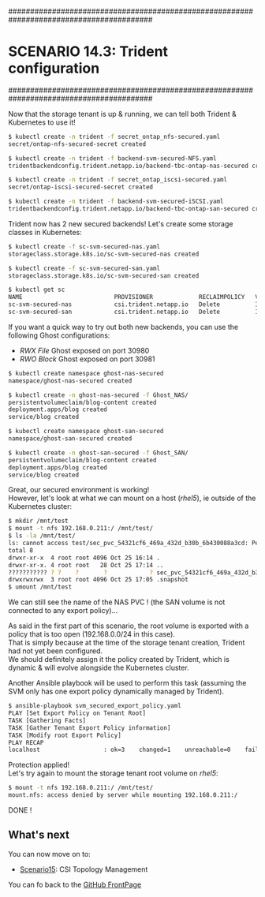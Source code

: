 #########################################################################################
# SCENARIO 14.3: Trident configuration
#########################################################################################  

Now that the storage tenant is up & running, we can tell both Trident & Kubernetes to use it!  

```bash
$ kubectl create -n trident -f secret_ontap_nfs-secured.yaml
secret/ontap-nfs-secured-secret created

$ kubectl create -n trident -f backend-svm-secured-NFS.yaml
tridentbackendconfig.trident.netapp.io/backend-tbc-ontap-nas-secured created

$ kubectl create -n trident -f secret_ontap_iscsi-secured.yaml
secret/ontap-iscsi-secured-secret created

$ kubectl create -n trident -f backend-svm-secured-iSCSI.yaml
tridentbackendconfig.trident.netapp.io/backend-tbc-ontap-san-secured created
```

Trident now has 2 new secured backends! Let's create some storage classes in Kubernetes:

```bash
$ kubectl create -f sc-svm-secured-nas.yaml
storageclass.storage.k8s.io/sc-svm-secured-nas created

$ kubectl create -f sc-svm-secured-san.yaml
storageclass.storage.k8s.io/sc-svm-secured-san created

$ kubectl get sc
NAME                          PROVISIONER             RECLAIMPOLICY   VOLUMEBINDINGMODE   ALLOWVOLUMEEXPANSION   AGE
sc-svm-secured-nas            csi.trident.netapp.io   Delete          Immediate           true                   39s
sc-svm-secured-san            csi.trident.netapp.io   Delete          Immediate           true                   31s
```

If you want a quick way to try out both new backends, you can use the following Ghost configurations:

- _RWX File_ Ghost exposed on port 30980
- _RWO Block_ Ghost exposed on port 30981

```bash
$ kubectl create namespace ghost-nas-secured
namespace/ghost-nas-secured created

$ kubectl create -n ghost-nas-secured -f Ghost_NAS/
persistentvolumeclaim/blog-content created
deployment.apps/blog created
service/blog created

$ kubectl create namespace ghost-san-secured
namespace/ghost-san-secured created

$ kubectl create -n ghost-san-secured -f Ghost_SAN/
persistentvolumeclaim/blog-content created
deployment.apps/blog created
service/blog created
```

Great, our secured environment is working!  
However, let's look at what we can mount on a host (_rhel5_), ie outside of the Kubernetes cluster:  

```bash
$ mkdir /mnt/test
$ mount -t nfs 192.168.0.211:/ /mnt/test/
$ ls -la /mnt/test/
ls: cannot access test/sec_pvc_54321cf6_469a_432d_b30b_6b430088a3cd: Permission denied
total 8
drwxr-xr-x  4 root root 4096 Oct 25 16:14 .
drwxr-xr-x. 4 root root   28 Oct 25 17:14 ..
??????????? ? ?    ?       ?            ? sec_pvc_54321cf6_469a_432d_b30b_6b430088a3cd
drwxrwxrwx  3 root root 4096 Oct 25 17:05 .snapshot
$ umount /mnt/test
```

We can still see the name of the NAS PVC ! (the SAN volume is not connected to any export policy)...  

As said in the first part of this scenario, the root volume is exported with a policy that is too open (192.168.0.0/24 in this case).  
That is simply because at the time of the storage tenant creation, Trident had not yet been configured.  
We should definitely assign it the policy created by Trident, which is dynamic & will evolve alongside the Kubernetes cluster.  

Another Ansible playbook will be used to perform this task (assuming the SVM only has one export policy dynamically managed by Trident).  

```bash
$ ansible-playbook svm_secured_export_policy.yaml
PLAY [Set Export Policy on Tenant Root]
TASK [Gathering Facts]
TASK [Gather Tenant Export Policy information]
TASK [Modify root Export Policy]
PLAY RECAP
localhost                  : ok=3    changed=1    unreachable=0    failed=0    skipped=0    rescued=0    ignored=0
```

Protection applied!  
Let's try again to mount the storage tenant root volume on _rhel5_:

```bash
$ mount -t nfs 192.168.0.211:/ /mnt/test/
mount.nfs: access denied by server while mounting 192.168.0.211:/
```

DONE !

## What's next

You can now move on to:

- [Scenario15](../../Scenario15): CSI Topology Management

You can fo back to the [GitHub FrontPage](https://github.com/YvosOnTheHub/LabNetApp)